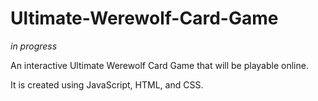 # Ultimate-Werewolf-Card-Game

*in progress*

 An interactive Ultimate Werewolf Card Game that will be playable online. 
 
 It is created using JavaScript, HTML, and CSS.

